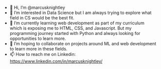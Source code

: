 - 👋 Hi, I’m @marcusknightley
- 👀 I’m interested in Data Science but I am always trying to explore what field in CS would be the best fit.
- 🌱 I’m currently learning web development as part of my curriculum which is exposing me to HTML, CSS, and Javascript. 
     But my programming journey started with Python and always looking for opportunities to learn more. 
- 💞️ I’m hoping to collaborate on projects around ML and web development to learn more in these fields.  
- 📫 How to reach me on Linkedin: https://www.linkedin.com/in/marcusknightley/

<!---
marcusknightley/marcusknightley is a ✨ special ✨ repository because its `README.md` (this file) appears on your GitHub profile.
You can click the Preview link to take a look at your changes.
--->
